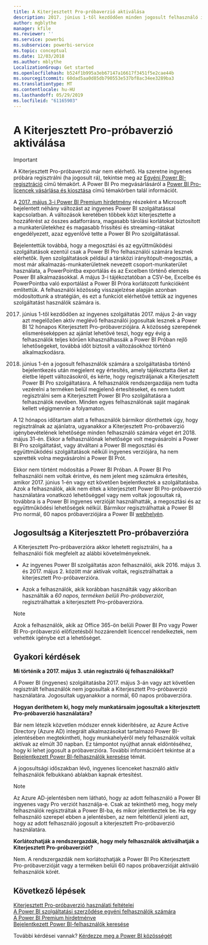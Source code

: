 ```yaml
---
title: A Kiterjesztett Pro-próbaverzió aktiválása
description: 2017. június 1-től kezdődően minden jogosult felhasználó igénybe tudja venni a Power BI szolgáltatás Kiterjesztett Pro-próbaverzióját.
author: mgblythe
manager: kfile
ms.reviewer: ''
ms.service: powerbi
ms.subservice: powerbi-service
ms.topic: conceptual
ms.date: 12/03/2018
ms.author: mblythe
LocalizationGroup: Get started
ms.openlocfilehash: b524f1b995a3eb67147a16617f3451f5e2cae44b
ms.sourcegitcommit: 60dad5aa0d85db790553e537bf8ac34ee3289ba3
ms.translationtype: MT
ms.contentlocale: hu-HU
ms.lasthandoff: 05/29/2019
ms.locfileid: "61165903"
---
```

# <a name="extended-pro-trial-activation"></a>A Kiterjesztett Pro-próbaverzió aktiválása

> [!IMPORTANT]
> A Kiterjesztett Pro-próbaverzió már nem elérhető. Ha szeretne ingyenes próbára regisztrálni (ha jogosult rá), tekintse meg az [Egyéni Power BI-regisztráció](service-self-service-signup-for-power-bi.md) című témakört. A Power BI Pro megvásárlásáról a [Power BI Pro-licencek vásárlása és kiosztása](service-admin-purchasing-power-bi-pro.md) című témakörben talál információt.

A [2017. május 3-i Power BI Premium hirdetmény](https://powerbi.microsoft.com/blog/microsoft-accelerates-modern-bi-adoption-with-power-bi-premium/) részeként a Microsoft bejelentett néhány változást az ingyenes Power BI szolgáltatással kapcsolatban. A változások keretében többek közt kiterjesztette a hozzáférést az összes adatforrásra, magasabb tárolási korlátokat biztosított a munkaterületekhez és magasabb frissítési és streaming-rátákat engedélyezett, azaz egyenlővé tette a Power BI Pro szolgáltatással.

Bejelentettük továbbá, hogy a megosztási és az együttműködési szolgáltatások ezentúl csak a Power BI Pro felhasználói számára lesznek elérhetők. Ilyen szolgáltatások például a társközi irányítópult-megosztás, a most már alkalmazás-munkaterületnek nevezett csoport-munkaterület használata, a PowerPointba exportálás és az Excelben történő elemzés Power BI alkalmazásokkal. A május 3-i tájékoztatóban a CSV-be, Excelbe és PowerPointba való exportálást a Power BI Próra korlátozott funkcióként említettük. A felhasználói közösség visszajelzése alapján azonban módosítottunk a stratégián, és ezt a funkciót elérhetővé tettük az ingyenes szolgáltatást használók számára is.

2017. június 1-től kezdődően az ingyenes szolgáltatás 2017. május 2-án vagy azt megelőzően aktív meglévő felhasználói jogosultak lesznek a Power BI 12 hónapos Kiterjesztett Pro-próbaverziójára. A közösség szerepének elismeréseképpen az ajánlat lehetővé teszi, hogy egy évig a felhasználók teljes körűen kihasználhassák a Power BI Próban rejlő lehetőségeket, továbbá időt biztosít a változásokhoz történő alkalmazkodásra.

2017. június 1-én a jogosult felhasználók számára a szolgáltatásba történő bejelentkezés után megjelent egy értesítés, amely tájékoztatta őket az életbe lépett változásokról, és kérte, hogy regisztráljanak a Kiterjesztett Power BI Pro szolgáltatásra. A felhasználók rendszergazdája nem tudta vezérelni a terméken belül megjelenő értesítéseket, és nem tudott regisztrálni sem a Kiterjesztett Power BI Pro szolgáltatásra a felhasználók nevében. Minden egyes felhasználónak saját magának kellett végigmennie a folyamaton.

A 12 hónapos időtartam alatt a felhasználók bármikor dönthettek úgy, hogy regisztrálnak az ajánlatra, ugyanakkor a Kiterjesztett Pro-próbaverzió igénybevételének lehetősége minden felhasználó számára véget ért 2018. május 31-én. Ekkor a felhasználónak lehetősége volt megvásárolni a Power BI Pro szolgáltatást, vagy átváltani a Power BI megosztási és együttműködési szolgáltatások nélküli ingyenes verziójára, ha nem szerették volna megvásárolni a Power BI Prót.

Ekkor nem történt módosítás a Power BI Próban. A Power BI Pro felhasználói nem voltak érintve, és nem jelent meg számukra értesítés, amikor 2017. június 1-én vagy ezt követően bejelentkeztek a szolgáltatásba. Azok a felhasználók, akik nem éltek a kiterjesztett Power BI Pro-próbaverzió használatára vonatkozó lehetőséggel vagy nem voltak jogosultak rá, továbbra is a Power BI ingyenes verzióját használhatták, a megosztási és az együttműködési lehetőségek nélkül. Bármikor regisztrálhattak a Power BI Pro normál, 60 napos próbaverziójára a Power BI [webhelyén](https://powerbi.microsoft.com/get-started/).

## <a name="eligibility-for-extended-pro-trial"></a>Jogosultság a Kiterjesztett Pro-próbaverzióra

A Kiterjesztett Pro-próbaverzióra akkor lehetett regisztrálni, ha a felhasználói fiók megfelelt az alábbi követelményeknek.

* Az ingyenes Power BI szolgáltatás azon felhasználói, akik 2016. május 3. és 2017. május 2. között már aktívak voltak, regisztrálhattak a kiterjesztett Pro-próbaverzióra.

* Azok a felhasználók, akik korábban használták vagy akkoriban használták a *60 napos, terméken belüli Pro-próbaverziót*, regisztrálhattak a kiterjesztett Pro-próbaverzióra.

> [!NOTE]
> Azok a felhasználók, akik az Office 365-ön belüli Power BI Pro vagy Power BI Pro-próbaverzió előfizetésből hozzárendelt licenccel rendelkeztek, nem vehették igénybe ezt a lehetőséget.

## <a name="frequently-asked-questions"></a>Gyakori kérdések

**Mi történik a 2017. május 3. után regisztráló új felhasználókkal?**

A Power BI (ingyenes) szolgáltatásba 2017. május 3-án vagy azt követően regisztrált felhasználók nem jogosultak a Kiterjesztett Pro-próbaverzió használatára. Jogosultak ugyanakkor a normál, 60 napos próbaverzióra.

**Hogyan deríthetem ki, hogy mely munkatársaim jogosultak a kiterjesztett Pro-próbaverzió használatára?**

Bár nem létezik közvetlen módszer ennek kiderítésére, az Azure Active Directory (Azure AD) integrált alkalmazásokat tartalmazó Power BI-jelentésében megtekintheti, hogy munkahelyéről mely felhasználók voltak aktívak az elmúlt 30 napban. Ez támpontot nyújthat annak eldöntéséhez, hogy ki lehet jogosult a próbaverzióra. További információért tekintse át a [Bejelentkezett Power BI-felhasználók keresése](service-admin-access-usage.md) témát.

A jogosultsági időszakban lévő, ingyenes licenceket használó aktív felhasználók felbukkanó ablakban kapnak értesítést.

> [!NOTE]
> Az Azure AD-jelentésben nem látható, hogy az adott felhasználó a Power BI ingyenes vagy Pro verziót használja-e. Csak az tekinthető meg, hogy mely felhasználók regisztráltak a Power BI-ba, és mikor jelentkeztek be. Ha egy felhasználó szerepel ebben a jelentésben, az nem feltétlenül jelenti azt, hogy az adott felhasználó jogosult a kiterjesztett Pro-próbaverzió használatára.

**Korlátozhatják a rendszergazdák, hogy mely felhasználók aktiválhatják a Kiterjesztett Pro-próbaverziót?**

Nem. A rendszergazdák nem korlátozhatják a Power BI Pro Kiterjesztett Pro-próbaverzióját vagy a terméken belüli 60 napos próbaverzióját aktiváló felhasználók körét.

## <a name="next-steps"></a>Következő lépések

[Kiterjesztett Pro-próbaverzió használati feltételei](https://aka.ms/power-bi-trial)  
[A Power BI szolgáltatási szerződése egyéni felhasználók számára](https://powerbi.microsoft.com/terms-of-service/)  
[A Power BI Premium hirdetménye](https://aka.ms/pbipremium-announcement)  
[Bejelentkezett Power BI-felhasználók keresése](service-admin-access-usage.md)

További kérdései vannak? [Kérdezze meg a Power BI közösségét](https://community.powerbi.com/)